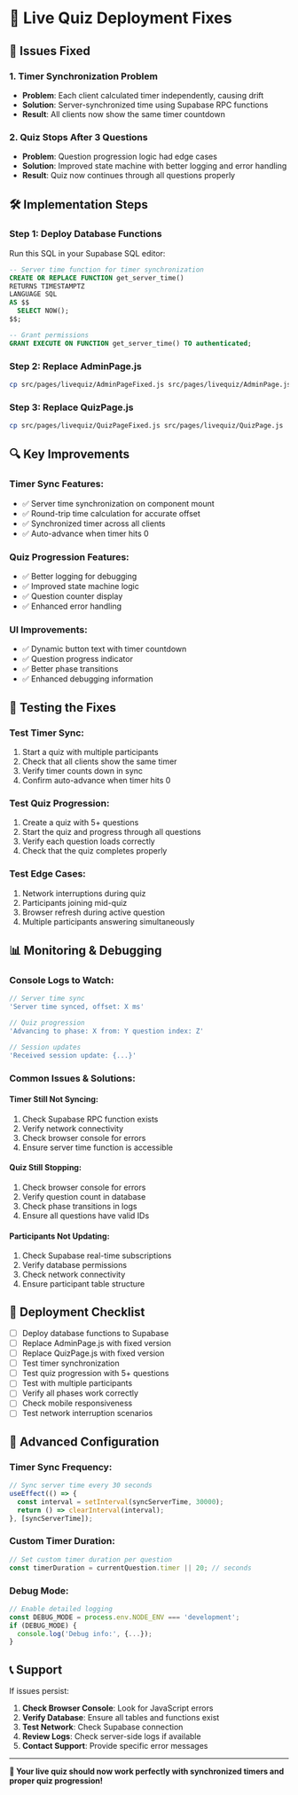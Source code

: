 # 🔧 Live Quiz Deployment Fixes

## 🚨 **Issues Fixed**

### **1. Timer Synchronization Problem**
- **Problem**: Each client calculated timer independently, causing drift
- **Solution**: Server-synchronized time using Supabase RPC functions
- **Result**: All clients now show the same timer countdown

### **2. Quiz Stops After 3 Questions**
- **Problem**: Question progression logic had edge cases
- **Solution**: Improved state machine with better logging and error handling
- **Result**: Quiz now continues through all questions properly

## 🛠️ **Implementation Steps**

### **Step 1: Deploy Database Functions**

Run this SQL in your Supabase SQL editor:

```sql
-- Server time function for timer synchronization
CREATE OR REPLACE FUNCTION get_server_time()
RETURNS TIMESTAMPTZ
LANGUAGE SQL
AS $$
  SELECT NOW();
$$;

-- Grant permissions
GRANT EXECUTE ON FUNCTION get_server_time() TO authenticated;
```

### **Step 2: Replace AdminPage.js**

```bash
cp src/pages/livequiz/AdminPageFixed.js src/pages/livequiz/AdminPage.js
```

### **Step 3: Replace QuizPage.js**

```bash
cp src/pages/livequiz/QuizPageFixed.js src/pages/livequiz/QuizPage.js
```

## 🔍 **Key Improvements**

### **Timer Sync Features:**
- ✅ Server time synchronization on component mount
- ✅ Round-trip time calculation for accurate offset
- ✅ Synchronized timer across all clients
- ✅ Auto-advance when timer hits 0

### **Quiz Progression Features:**
- ✅ Better logging for debugging
- ✅ Improved state machine logic
- ✅ Question counter display
- ✅ Enhanced error handling

### **UI Improvements:**
- ✅ Dynamic button text with timer countdown
- ✅ Question progress indicator
- ✅ Better phase transitions
- ✅ Enhanced debugging information

## 🧪 **Testing the Fixes**

### **Test Timer Sync:**
1. Start a quiz with multiple participants
2. Check that all clients show the same timer
3. Verify timer counts down in sync
4. Confirm auto-advance when timer hits 0

### **Test Quiz Progression:**
1. Create a quiz with 5+ questions
2. Start the quiz and progress through all questions
3. Verify each question loads correctly
4. Check that the quiz completes properly

### **Test Edge Cases:**
1. Network interruptions during quiz
2. Participants joining mid-quiz
3. Browser refresh during active question
4. Multiple participants answering simultaneously

## 📊 **Monitoring & Debugging**

### **Console Logs to Watch:**
```javascript
// Server time sync
'Server time synced, offset: X ms'

// Quiz progression
'Advancing to phase: X from: Y question index: Z'

// Session updates
'Received session update: {...}'
```

### **Common Issues & Solutions:**

#### **Timer Still Not Syncing:**
1. Check Supabase RPC function exists
2. Verify network connectivity
3. Check browser console for errors
4. Ensure server time function is accessible

#### **Quiz Still Stopping:**
1. Check browser console for errors
2. Verify question count in database
3. Check phase transitions in logs
4. Ensure all questions have valid IDs

#### **Participants Not Updating:**
1. Check Supabase real-time subscriptions
2. Verify database permissions
3. Check network connectivity
4. Ensure participant table structure

## 🚀 **Deployment Checklist**

- [ ] Deploy database functions to Supabase
- [ ] Replace AdminPage.js with fixed version
- [ ] Replace QuizPage.js with fixed version
- [ ] Test timer synchronization
- [ ] Test quiz progression with 5+ questions
- [ ] Test with multiple participants
- [ ] Verify all phases work correctly
- [ ] Check mobile responsiveness
- [ ] Test network interruption scenarios

## 🔧 **Advanced Configuration**

### **Timer Sync Frequency:**
```javascript
// Sync server time every 30 seconds
useEffect(() => {
  const interval = setInterval(syncServerTime, 30000);
  return () => clearInterval(interval);
}, [syncServerTime]);
```

### **Custom Timer Duration:**
```javascript
// Set custom timer duration per question
const timerDuration = currentQuestion.timer || 20; // seconds
```

### **Debug Mode:**
```javascript
// Enable detailed logging
const DEBUG_MODE = process.env.NODE_ENV === 'development';
if (DEBUG_MODE) {
  console.log('Debug info:', {...});
}
```

## 📞 **Support**

If issues persist:

1. **Check Browser Console**: Look for JavaScript errors
2. **Verify Database**: Ensure all tables and functions exist
3. **Test Network**: Check Supabase connection
4. **Review Logs**: Check server-side logs if available
5. **Contact Support**: Provide specific error messages

---

**🎉 Your live quiz should now work perfectly with synchronized timers and proper quiz progression!** 